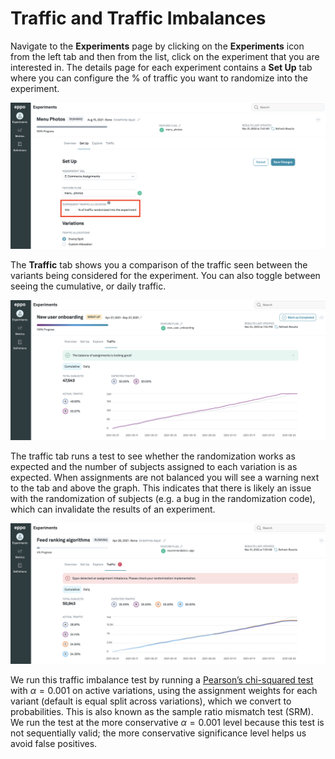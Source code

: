 # Traffic and Traffic Imbalances

Navigate to the **Experiments** page by clicking on the **Experiments** icon from the left tab and then from the list, click on the experiment that you are interested in.
The details page for each experiment contains a **Set Up** tab where you can configure the % of traffic you want to randomize into the experiment.

![Status](../../../static/img/measuring-experiments/traffic-setup.png)

The **Traffic** tab shows you a comparison of the traffic seen between the variants being considered for the experiment.
You can also toggle between seeing the cumulative, or daily traffic.

![Status](../../../static/img/measuring-experiments/traffic.png)

The traffic tab runs a test to see whether the randomization works as expected and the number of subjects assigned to each variation is as expected.
When assignments are not balanced you will see a warning next to the tab and above the graph.
This indicates that there is likely an issue with the randomization of subjects (e.g. a bug in the randomization code),
which can invalidate the results of an experiment.

![Status](../../../static/img/measuring-experiments/traffic-imbalance.png)

We run this traffic imbalance test by running a [Pearson’s chi-squared test](https://en.wikipedia.org/wiki/Pearson%27s_chi-squared_test) with $\alpha=0.001$ on active variations,
using the assignment weights for each variant (default is equal split across variations), which we convert to probabilities.
This is also known as the sample ratio mismatch test (SRM).
We run the test at the more conservative $\alpha=0.001$ level because this test is not sequentially valid;
the more conservative significance level helps us avoid false positives.
